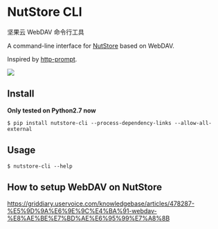 # NutStore CLI

坚果云 WebDAV 命令行工具

A command-line interface for [NutStore](https://www.jianguoyun.com/) based on WebDAV.

Inspired by [http-prompt](https://github.com/eliangcs/http-prompt).

![](./docs/sreenshot.png)

## Install

**Only tested on Python2.7 now**

```
$ pip install nutstore-cli --process-dependency-links --allow-all-external
```

## Usage

```
$ nutstore-cli --help
```

## How to setup WebDAV on NutStore

https://griddiary.uservoice.com/knowledgebase/articles/478287-%E5%9D%9A%E6%9E%9C%E4%BA%91-webdav-%E8%AE%BE%E7%BD%AE%E6%95%99%E7%A8%8B

